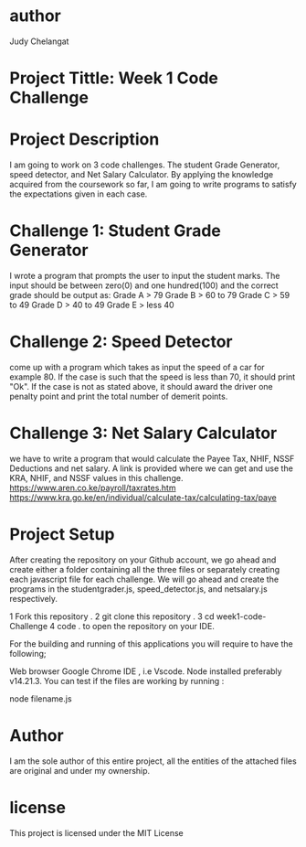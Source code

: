 # author
Judy Chelangat
# Project Tittle: Week 1 Code Challenge
# Project Description
 I am going to work on 3 code challenges. The student Grade Generator, speed detector, and Net Salary Calculator. By applying the knowledge acquired from the coursework so far, I am  going to write programs to satisfy the expectations given in each case.

 # Challenge 1: Student Grade Generator
I  wrote a program that prompts the user to input the student marks. The input should be between zero(0) and one hundred(100) and the correct grade should be output as: Grade A > 79 Grade B > 60 to 79 Grade C > 59 to 49 Grade D > 40 to 49 Grade E > less 40

 # Challenge 2: Speed Detector
 come up with a program which takes as input the speed of a car for example 80. If the case is such that the speed is less than 70, it should print "Ok". If the case is not as stated above, it should award the driver one penalty point and print the total number of demerit points.

# Challenge 3: Net Salary Calculator
 we have to write a program that would calculate the Payee Tax, NHIF, NSSF Deductions and net salary. A link is provided where we can get and use the KRA, NHIF, and NSSF values in this challenge. https://www.aren.co.ke/payroll/taxrates.htm https://www.kra.go.ke/en/individual/calculate-tax/calculating-tax/paye

 # Project Setup
After creating the repository on your Github account, we go ahead and create either a folder containing all the three files or separately creating each javascript file for each challenge. We will go ahead and create the programs in the studentgrader.js, speed_detector.js, and netsalary.js respectively.

1  Fork this repository .
2 git clone this repository .
3 cd week1-code-Challenge
4 code . to open the repository on your IDE.

For the building and running of this applications you will require to have the following;

Web browser  Google Chrome 
IDE , i.e Vscode.
Node installed preferably v14.21.3.
You can test if the files are working by running :

node filename.js 
# Author 
I am the sole author of this entire project, all the entities of the attached files are original and under my ownership.
 
 # license 
  This project is licensed under the MIT License 
